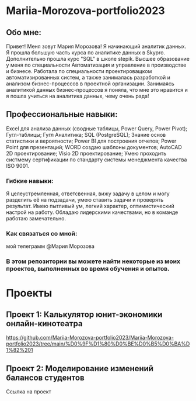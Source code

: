 # Mariia-Morozova-portfolio2023
## Обо мне:
Привет! Меня зовут Мария Морозова! Я начинающий аналитик данных. Я прошла большую часть курса по аналитике данных в Skypro. Дополнительно прошла курс "SQL" в школе stepik. Высшее образование у меня по специальности Автоматизация и управление в производстве и бизнесе. Работала по специальности проектироващком автоматизированных систем, а также занималась разработкой и анализом бизнес-процессов в проектной организации. Занимаясь аналитикой данных бизнес-процессов я поняла, что мне это нравится и я пошла учиться на аналитика данных, чему очень рада!

## Профессиональные навыки:
Excel для анализа данных (сводные таблицы, Power Query, Power Pivot);
Гугл-таблицы;
Гугл Аналитика;
SQL (PostgreSQL);
Знание основ статистики и вероятности;
Power BI для построения отчетов;
Power Point для презентаций;
WORD создаю шаблоны документов;
AutoCAD 2D проектирование;
Visio 2D проектирование;
Умею проходить систмему сертификации по стандарту системы менеджмента качества ISO 9001.

### Гибкие навыки:
Я целеустремленная, ответсвенная, вижу задачу в целом и могу разделить её на подзадачи, умею ставить задачи и проверять результат. 
Имею пытливый ум, легкий характер, оптимистический настрой на работу. Обладаю лидерскими качествами, но в команде работаю замечательно.

### Как связаться со мной: 
мой телеграмм @Maрия Морозова

### В этом репозитории вы можете найти некоторые из моих проектов, выполненных во время обучения и опытов.

# Проекты
## Проект 1: Калькулятор юнит-экономики онлайн-кинотеатра

https://github.com/Mariia-Morozova-portfolio2023/Mariia-Morozova-portfolio2023/tree/main/%D0%9F%D1%80%D0%BE%D0%B5%D0%BA%D1%82%201

## Проект 2: Моделирование изменений балансов студентов

Ссылка на проект



